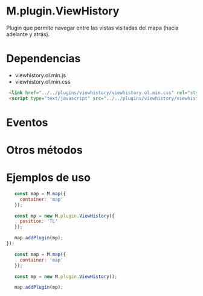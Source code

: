 # M.plugin.ViewHistory

Plugin que permite navegar entre las vistas visitadas del mapa (hacia adelante y atrás).

# Dependencias

- viewhistory.ol.min.js
- viewhistory.ol.min.css


```html
 <link href="../../plugins/viewhistory/viewhistory.ol.min.css" rel="stylesheet" />
 <script type="text/javascript" src="../../plugins/viewhistory/viewhistory.ol.min.js"></script>
```
# Eventos

# Otros métodos

# Ejemplos de uso

```javascript
   const map = M.map({
     container: 'map'
   });

   const mp = new M.plugin.ViewHistory({
     position: 'TL'
   });

   map.addPlugin(mp);
});
```

```javascript
   const map = M.map({
     container: 'map'
   });

   const mp = new M.plugin.ViewHistory();

   map.addPlugin(mp);
```